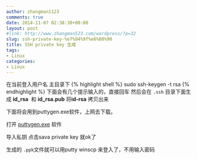 ```yaml
---
author: zhangman1123
comments: true
date: 2014-11-07 02:38:30+00:00
layout: post
#link: http://www.zhangman523.com/wordpress/?p=32
slug: ssh-private-key-%e7%94%9f%e6%88%90
title: SSH private key 生成
tags:
- Linux
categories:
- Linux
---
```


在当前登入用户名 主目录下
{% highlight shell %}
sudo ssh-keygen -t rsa
{% endhighlight %}
下面会有几个提示输入的，直接回车
然后会在 `.ssh` 目录下面生成
**id_rsa**  和 **id_rsa.pub**
将**id-rsa** 拷贝出来

下面将会用到puttygen.exe软件，上网去下载。

打开 [puttygen.exe](http://www.putty.org "puttygen") 软件

导入私钥 点击sava private key
就ok了

生成的 `.ppk`文件就可以用putty winscp 来登入了，不用输入密码

